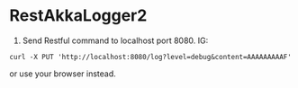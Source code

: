 # RestAkkaLogger2

1. Send Restful command to localhost port 8080. IG:
```
curl -X PUT 'http://localhost:8080/log?level=debug&content=AAAAAAAAAF'
```
or use your browser instead.

